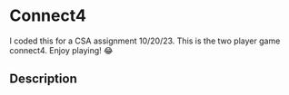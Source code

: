 # Connect4
I coded this for a CSA assignment 10/20/23. This is the two player game connect4. Enjoy playing! :joy:

## Description
